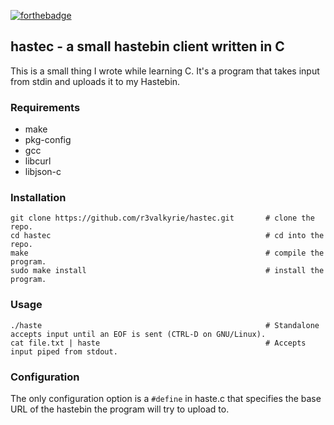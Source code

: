 [![forthebadge](https://forthebadge.com/images/badges/60-percent-of-the-time-works-every-time.svg)](https://forthebadge.com)
## hastec - a small hastebin client written in C

This is a small thing I wrote while learning C. It's a program that takes input from stdin and uploads it to my Hastebin.

### Requirements

* make
* pkg-config
* gcc
* libcurl
* libjson-c

### Installation
```
git clone https://github.com/r3valkyrie/hastec.git       # clone the repo.
cd hastec                                                # cd into the repo.
make                                                     # compile the program.
sudo make install                                        # install the program.
```

### Usage
```
./haste                                                  # Standalone accepts input until an EOF is sent (CTRL-D on GNU/Linux).
cat file.txt | haste                                     # Accepts input piped from stdout.
```

### Configuration
The only configuration option is a `#define` in haste.c that specifies the base URL of the hastebin the program will try to upload to.
